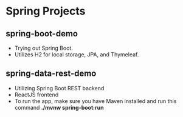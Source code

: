 # Spring Projects

## spring-boot-demo
- Trying out Spring Boot.
- Utilizes H2 for local storage, JPA, and Thymeleaf.

## spring-data-rest-demo
- Utilizing Spring Boot REST backend
- ReactJS frontend
- To run the app, make sure you have Maven installed and run this command **./mvnw spring-boot:run**
